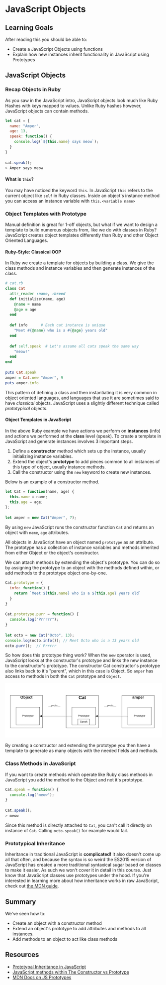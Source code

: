 
# JavaScript Objects

## Learning Goals
After reading this you should be able to:
* Create a JavaScript Objects using functions
* Explain how new instances inherit functionality in JavaScript using Prototypes

## JavaScript Objects

### Recap Objects in Ruby


As you saw in the JavaScript intro, JavaScript objects look much like Ruby Hashes with keys mapped to values.  Unlike Ruby hashes however, JavaScript objects can contain methods.

```javascript
let cat = {
  name: "Amper",
  age: 13,
  speak: function() {
    console.log(`${this.name} says meow`);
  }
}

cat.speak();
> Amper says meow
```

#### What is `this`?

You may have noticed the keyword `this`.  In JavaScript `this` refers to the current object like `self` in Ruby classes.   Inside an object's instance method you can access an instance variable with `this.<variable name>`

### Object Templates with Prototype

Manual definition is great for 1-off objects, but what if we want to design a template to build numerous objects from, like we do with classes in Ruby?  JavaScript creates object templates differently than Ruby and other Object Oriented Languages.

#### Ruby-Style:  Classical OOP

In Ruby we create a template for objects by building a class.  We give the class methods and instance variables and then generate instances of the class.

```ruby
# cat.rb
class Cat
  attr_reader :name, :breed
  def initialize(name, age)
    @name = name
    @age = age
  end

  def info      # Each cat instance is unique
    "Meet #{@name} who is a #{@age} years old"
  end

  def self.speak  # Let's assume all cats speak the same way
    "meow!"
  end
end

puts Cat.speak
amper = Cat.new "Amper", 9
puts amper.info
```
This pattern of defining a class and then instantiating it is very common in object oriented languages, and languages that use it are sometimes said to have _classical_ objects. JavaScript uses a slightly different technique called _prototypical_ objects.

#### Object Templates in JavaScript

In the above Ruby example we have actions we perform on __instances__ (info) and actions we performed at the __class__ level (speak).  To create a template in JavaScript and generate instances involves 3 important steps.

1. Define a __constructor__ method which sets up the instance, usually initializing instance variables.
1. Extend the object's __prototype__ to add pieces common to all instances of this type of object, usually instance methods.
1. Call the constructor using the `new` keyword to create new instances.

Below is an example of a constructor method.

```javascript
let Cat = function(name, age) {
  this.name = name;
  this.age = age;
};

let amper = new Cat("Amper", 7);
```

By using `new` JavaScript runs the constructor function `Cat` and returns an object with `name`, `age` attributes.

All objects in JavaScript have an object named `prototype` as an attribute.  The prototype has a collection of instance variables and methods inherited from either Object or the object's constructor.

We can attach methods by extending the object's prototype.  You can do so by assigning the prototype to an object with the methods defined within, or add methods to the prototype object one-by-one.

```javascript
Cat.prototype = {
  info: function() {
    return `Meet ${this.name} who is a ${this.age} years old`
  }
}

Cat.prototype.purr = function() {
  console.log("Prrrrr");
}

let octo = new Cat("Octo", 13);
console.log(octo.info()); // Meet Octo who is a 13 years old
octo.purr();  // Prrrrr
```

So how does this prototype thing work?  When the `new` operator is used, JavaScript looks at the constructor's prototype and links the new instance to the constructor's prototype.  The constructor Cat constructor's prototype also links back to it's "parent", which in this case is Object.  So `amper` has access to methods in both the `Cat` prototype and `Object`.

![js inheritance of prototype](images/js-inheritance.png)

By creating a constructor and extending the prototype you then have a template to generate as many objects with the needed fields and methods.

### Class Methods in JavaScript

If you want to create methods which operate like Ruby class methods in JavaScript you add the method to the Object and not it's prototype.

```javascript
Cat.speak = function() {
  console.log("meow");
}

Cat.speak();
> meow
```

Since this method is directly attached to `Cat`, you can't call it directly on instance of `Cat`.  Calling `octo.speak()` for example would fail.

### Prototypical Inheritance
Inheritance in traditional JavaScript is **complicated!** It also doesn't come up all that often, and because the syntax is so weird the ES2015 version of JavaScript has created a more traditional syntaxical sugar based on classes to make it easier. As such we won't cover it in detail in this course. Just know that JavaScript classes use prototypes under the hood.  If you're interested in learning more about how inheritance works in raw JavaScript, check out [the MDN guide](https://developer.mozilla.org/en-US/docs/Learn/JavaScript/Objects/Inheritance).

## Summary

We've seen how to:
* Create an object with a constructor method
* Extend an object's prototype to add attributes and methods to all instances.
* Add methods to an object to act like class methods

## Resources
- [Prototypal Inheritance in JavaScript](http://javascript.crockford.com/prototypal.html)
- [JavaScript methods within The Constructor vs Prototype](https://www.thecodeship.com/web-development/methods-within-constructor-vs-prototype-in-javascript/)
- [MDN Docs on JS Prototypes](https://developer.mozilla.org/en-US/docs/Web/JavaScript/Inheritance_and_the_prototype_chain)
